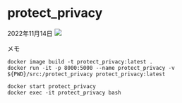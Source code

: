 # protect_privacy

2022年11月14日
![](https://github.com/ryo0210/protect_privacy/blob/main/dev_log_img/スクリーンショット%202022-11-14%202.18.06.png)

メモ
```
docker image build -t protect_privacy:latest .
docker run -it -p 8000:5000 --name protect_privacy -v ${PWD}/src:/protect_privacy protect_privacy:latest

docker start protect_privacy
docker exec -it protect_privacy bash
```
